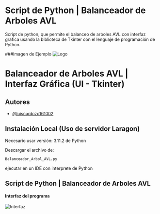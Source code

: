 
# Script de Python | Balanceador de Arboles AVL

Script de python, que permite el balanceo de arboles AVL con interfaz grafica usando la biblioteca de Tkinter con el lenguaje de programación de Python.

###Imagen de Ejemplo
![Logo]([https://pythondiario.com/wp-content/uploads/2018/08/rotacionDoble2.gif](https://runestone.academy/ns/books/published/pythoned/_images/rightrotate1.png))

#  Balanceador de Arboles AVL | Interfaz Gráfica (UI - Tkinter)
## Autores

- [@luiscardozo161002](https://github.com/luiscardozo161002/)



## Instalación Local (Uso de servidor Laragon)

Necesario usar versión: 3.11.2 de Python 

Descargar el archivo de:
```bash
Balanceador_Arbol_AVL.py 
```
ejecutar en un IDE con interprete de Python


 
## Script de Python | Balanceador de Arboles AVL

#### Interfaz del programa
![Interfaz](https://i.ibb.co/fYWDrMt/Captura-de-pantalla-2024-02-05-150417.png)
